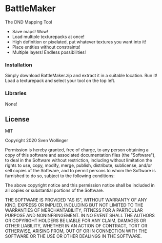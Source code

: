 # BattleMaker

The DND Mapping Tool

  - Save maps! Wow!
  - Load multiple texturepacks at once!
  - High definition or pixelated, put whatever textures you want into it!
  - Place entities without constraints!
  - Multiple layers! Endless possibilities!

### Installation

Simply download BattleMaker.zip and extract it in a suitable location.
Run it! Load a texturepack and select your tool on the top left.

### Libraries

None!

License
----

MIT

Copyright 2020 Sven Wollinger

Permission is hereby granted, free of charge, to any person obtaining a copy of this software and associated documentation files (the "Software"), to deal in the Software without restriction, including without limitation the rights to use, copy, modify, merge, publish, distribute, sublicense, and/or sell copies of the Software, and to permit persons to whom the Software is furnished to do so, subject to the following conditions:

The above copyright notice and this permission notice shall be included in all copies or substantial portions of the Software.

THE SOFTWARE IS PROVIDED "AS IS", WITHOUT WARRANTY OF ANY KIND, EXPRESS OR IMPLIED, INCLUDING BUT NOT LIMITED TO THE WARRANTIES OF MERCHANTABILITY, FITNESS FOR A PARTICULAR PURPOSE AND NONINFRINGEMENT. IN NO EVENT SHALL THE AUTHORS OR COPYRIGHT HOLDERS BE LIABLE FOR ANY CLAIM, DAMAGES OR OTHER LIABILITY, WHETHER IN AN ACTION OF CONTRACT, TORT OR OTHERWISE, ARISING FROM, OUT OF OR IN CONNECTION WITH THE SOFTWARE OR THE USE OR OTHER DEALINGS IN THE SOFTWARE.


